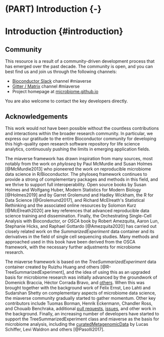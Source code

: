 # (PART) Introduction {-}

# Introduction {#introduction}

<script>
document.addEventListener("click", function (event) {
    if (event.target.classList.contains("rebook-collapse")) {
        event.target.classList.toggle("active");
        var content = event.target.nextElementSibling;
        if (content.style.display === "block") {
            content.style.display = "none";
        } else {
            content.style.display = "block";
        }
    }
})
</script>

<style>
.rebook-collapse {
  background-color: #eee;
  color: #444;
  cursor: pointer;
  padding: 18px;
  width: 100%;
  border: none;
  text-align: left;
  outline: none;
  font-size: 15px;
}

.rebook-content {
  padding: 0 18px;
  display: none;
  overflow: hidden;
  background-color: #f1f1f1;
}
</style>


## Community

This resource is a result of a community-driven development process
that has emerged over the past decade. The community is open, and you can best find us and join us through the following channels:

 - [Bioconductor Slack](https://bioc-community.herokuapp.com/) channel #miaverse
 - [Gitter / Matrix](https://gitter.im/microbiome/miaverse) channel #miaverse
 - Project homepage at [microbiome.github.io](microbiome.github.io)

You are also welcome to contact the key developers directly.


## Acknowledgements

This work would not have been possible without the countless
contributions and interactions within the broader research
community. In particular, we express our gratitude to the entire
Bioconductor community for developing this high-quality open research
software repository for life science analytics, continuously pushing
the limits in emerging application fields.

The miaverse framework has drawn inspiration from many sources, most
notably from the work on _phyloseq_ by Paul McMurdie and Susan Holmes
[@McMurdie2013] who pioneered the work on reproducible microbiome data
science in R/Bioconductor. The phyloseq framework continues to provide
a strong of complementary packages and methods in this field, and we
thrive to support full interoperability. Open source books by Susan
Holmes and Wolfgang Huber, Modern Statistics for Modern Biology
[@Holmes2019] and by Garret Grolemund and Hadley Wickham, the R for
Data Science [@Grolemund2017], and Richard McElreath's Statistical
Rethinking and the associated online resources by Solomon Kurz
[@McElreath2020] are key references that advanced reproducible data
science training and dissemination. Finally, the Orchestrating
Single-Cell Analysis with Bioconductor, or _OSCA_ book by Robert
Amezquita, Aaron Lun, Stephanie Hicks, and Raphael Gottardo
[@Amezquita2020] has carried out closely related work on the
_SummarizedExperiment_ data container and its derivatives in the field
of single cell sequencing studies. Many methods and approached used in
this book have been derived from the OSCA framework, with the
necessary further adjustments for microbiome research.

The miaverse framework is based on the _TreeSummarizedExperiment_ data
container created by Ruizhu Huang and others
[@R-TreeSummarizedExperiment], and the idea of using this as an
upgraded basis for microbiome research was initially advanced by the
groundwork of Domenick Braccia, Héctor Corrada Bravo, and
[others](https://github.com/microbiome/mia/blob/master/DESCRIPTION). When
this was brought together with the background work of Felix Ernst, Leo
Lahti and Sudarshan Shetty on complementary aspects of microbiome data
science, the miaverse community gradually started to gather
momentum. Other key contributors include Tuomas Borman, Henrik
Eckermann, Chandler Ross, and Chouaib Benchraka, additional [pull
requests](https://github.com/microbiome/OMA/graphs/contributors),
[issues](https://github.com/microbiome/OMA/issues), and other work in
the background. Finally, an increasing number of developers have
started to support the TreeSummarizedExperiment class and miaverse as
the basis for microbiome analysis, including the
[curatedMetagenomicData](https://waldronlab.io/curatedMetagenomicData/)
by Lucas Schiffer, Levi Waldron and others [@Pasolli2017].













